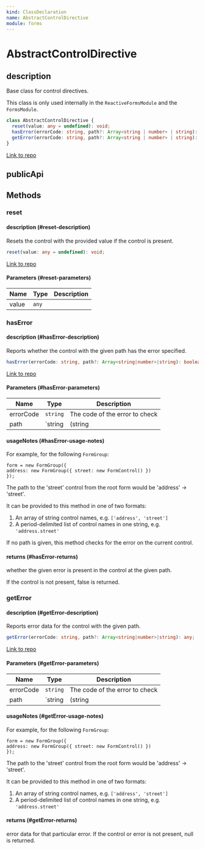 ```yaml
---
kind: ClassDeclaration
name: AbstractControlDirective
module: forms
---
```


# AbstractControlDirective

## description

Base class for control directives.

This class is only used internally in the `ReactiveFormsModule` and the `FormsModule`.

```ts
class AbstractControlDirective {
  reset(value: any = undefined): void;
  hasError(errorCode: string, path?: Array<string | number> | string): boolean;
  getError(errorCode: string, path?: Array<string | number> | string): any;
}
```

[Link to repo](https://github.com/timdeschryver/angular/blob/master/packages/forms/src/directives/abstract_control_directive.ts#L21-L240)

## publicApi

## Methods

### reset

#### description (#reset-description)

Resets the control with the provided value if the control is present.

```ts
reset(value: any = undefined): void;
```

[Link to repo](https://github.com/timdeschryver/angular/blob/master/packages/forms/src/directives/abstract_control_directive.ts#L172-L174)

#### Parameters (#reset-parameters)

| Name  | Type  | Description |
| ----- | ----- | ----------- |
| value | `any` |             |

### hasError

#### description (#hasError-description)

Reports whether the control with the given path has the error specified.

```ts
hasError(errorCode: string, path?: Array<string|number>|string): boolean;
```

[Link to repo](https://github.com/timdeschryver/angular/blob/master/packages/forms/src/directives/abstract_control_directive.ts#L206-L208)

#### Parameters (#hasError-parameters)

| Name      | Type     | Description                    |
| --------- | -------- | ------------------------------ |
| errorCode | `string` | The code of the error to check |
| path      | `string  | (string                        | number)[]` | A list of control names that designates how to move from the current control |

#### usageNotes (#hasError-usage-notes)

For example, for the following `FormGroup`:

```
form = new FormGroup({
address: new FormGroup({ street: new FormControl() })
});
```

The path to the 'street' control from the root form would be 'address' -> 'street'.

It can be provided to this method in one of two formats:

1. An array of string control names, e.g. `['address', 'street']`
1. A period-delimited list of control names in one string, e.g. `'address.street'`

If no path is given, this method checks for the error on the current control.

#### returns (#hasError-returns)

whether the given error is present in the control at the given path.

If the control is not present, false is returned.

### getError

#### description (#getError-description)

Reports error data for the control with the given path.

```ts
getError(errorCode: string, path?: Array<string|number>|string): any;
```

[Link to repo](https://github.com/timdeschryver/angular/blob/master/packages/forms/src/directives/abstract_control_directive.ts#L237-L239)

#### Parameters (#getError-parameters)

| Name      | Type     | Description                    |
| --------- | -------- | ------------------------------ |
| errorCode | `string` | The code of the error to check |
| path      | `string  | (string                        | number)[]` | A list of control names that designates how to move from the current control |

#### usageNotes (#getError-usage-notes)

For example, for the following `FormGroup`:

```
form = new FormGroup({
address: new FormGroup({ street: new FormControl() })
});
```

The path to the 'street' control from the root form would be 'address' -> 'street'.

It can be provided to this method in one of two formats:

1. An array of string control names, e.g. `['address', 'street']`
1. A period-delimited list of control names in one string, e.g. `'address.street'`

#### returns (#getError-returns)

error data for that particular error. If the control or error is not present,
null is returned.
